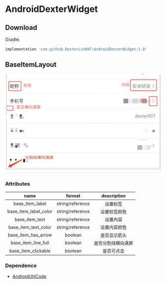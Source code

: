 # AndroidDexterWidget
## Download

Gradle:
```groovy
implementation 'com.github.DexterLin007:AndroidDexterWidget:1.0'

```
## BaseItemLayout
![Image text](images/BaseItemLayoutDemo.png)
### Attributes
|name|format|description|
|:---:|:---:|:---:|
| base_item_label | string/reference |设置标签
| base_item_label_color | string/reference |设置标签颜色
| base_item_text | string/reference |设置内容
| base_item_text_color | string/reference |设置内容颜色
| base_item_has_arrow | boolean |是否显示箭头
| base_item_line_full | boolean |是否分割线横向满屏
| base_item_clickable | boolean |是否可点击

### Dependence
*  [AndroidUtilCode](https://github.com/Blankj/AndroidUtilCode)
